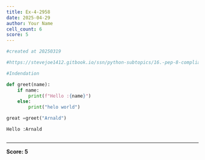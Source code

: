 ```yaml
---
title: Ex-4-2958
date: 2025-04-29
author: Your Name
cell_count: 6
score: 5
---
```


```python
#created at 20250319
```


```python
#https://stevejoe1412.gitbook.io/ssn/python-subtopics/16.-pep-8-compliance
```


```python
#Indendation
```


```python
def greet(name):
    if name:
        print(f"Hello :{name}")
    else:
        print("helo world")
```


```python
great =greet("Arnald")
```

    Hello :Arnald



```python

```


---
**Score: 5**
